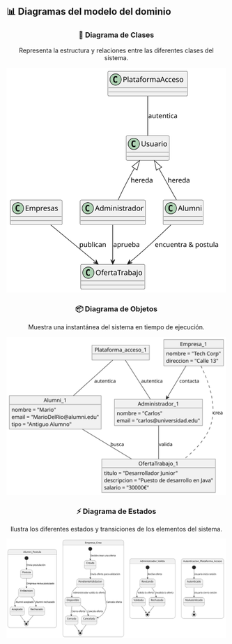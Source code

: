 ## 📊 Diagramas del modelo del dominio

<div align=center>

### 🔄 Diagrama de Clases
Representa la estructura y relaciones entre las diferentes clases del sistema.

![Diagrama Clases](svg/diagramaClases.svg)

### 📦 Diagrama de Objetos
Muestra una instantánea del sistema en tiempo de ejecución.

![Diagrama Objetos](svg/diagramaObjetos.svg)

### ⚡ Diagrama de Estados
Ilustra los diferentes estados y transiciones de los elementos del sistema.

![Diagrama Estados](svg/diagramaEstados.svg)

</div>
